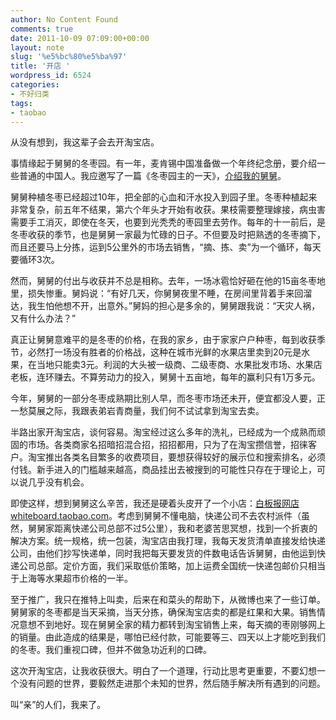 ```yaml
---
author: No Content Found
comments: true
date: 2011-10-09 07:09:00+00:00
layout: note
slug: '%e5%bc%80%e5%ba%97'
title: '开店 '
wordpress_id: 6524
categories:
- 不好归类
tags:
- taobao
---
```


从没有想到，我这辈子会去开淘宝店。





事情缘起于舅舅的冬枣园。有一年，麦肯锡中国准备做一个年终纪念册，要介绍一些普通的中国人。我应邀写了一篇《冬枣园主的一天》，[介绍我的舅舅](http://www.baibanbao.net/nonfiction/my-ordanary-uncle/)。





舅舅种植冬枣已经超过10年，把全部的心血和汗水投入到园子里。冬枣种植起来非常复杂，前五年不结果，第六个年头才开始有收获。果枝需要整理嫁接，病虫害需要手工消灭，即使在冬天，也要到光秃秃的枣园里去劳作。每年的十一前后，是冬枣收获的季节，也是舅舅一家最为忙碌的日子。不但要及时把熟透的冬枣摘下，而且还要马上分拣，运到5公里外的市场去销售，“摘、拣、卖”为一个循环，每天要循环3次。





然而，舅舅的付出与收获并不总是相称。去年，一场冰雹恰好砸在他的15亩冬枣地里，损失惨重。舅妈说：“有好几天，你舅舅夜里不睡，在房间里背着手来回溜达，我生怕他想不开，出意外。”舅妈的担心是多余的，舅舅跟我说：“天灾人祸，又有什么办法？”





真正让舅舅意难平的是冬枣的价格，在我的家乡，由于家家户户种枣，每到收获季节，必然打一场没有胜者的价格战，这种在城市光鲜的水果店里卖到20元是水果，在当地只能卖3元。利润的大头被一级商、二级枣商、水果批发市场、水果店老板，连环赚去。不算劳动力的投入，舅舅十五亩地，每年的赢利只有1万多元。





今年，舅舅的一部分冬枣成熟期比别人早，而冬枣市场还未开，便宜都没人要，正一愁莫展之际，我跟表弟岩青商量，我们何不试试拿到淘宝去卖。





半路出家开淘宝店，谈何容易。淘宝经过这么多年的洗礼，已经成为一个成熟而顽固的市场。各类商家名招暗招混合招，招招都用，只为了在淘宝攒信誉，招徕客户。淘宝推出各类名目繁多的收费项目，要想获得较好的展示位和搜索排名，必须付钱。新手进入的门槛越来越高，商品挂出去被搜到的可能性只存在于理论上，可以说几乎没有机会。





即使这样，想到舅舅这么辛苦，我还是硬着头皮开了一个小店：[白板报网店 whiteboard.taobao.com](http://whiteboard.taobao.com/)。考虑到舅舅不懂电脑，快递公司不去农村派件（虽然，舅舅家距离快递公司总部不过5公里），我和老婆苦思冥想，找到一个折衷的解决方案。统一规格，统一包装，淘宝店由我打理，我每天发货清单直接发给快递公司，由他们抄写快递单，同时我把每天要发货的件数电话告诉舅舅，由他运到快递公司总部。定价方面，我们采取低价策略，加上运费全国统一快递包邮价只相当于上海等水果超市价格的一半。





至于推广，我只在推特上叫卖，后来在和菜头的帮助下，从微博也来了一些订单。舅舅家的冬枣都是当天采摘，当天分拣，确保淘宝店卖的都是红果和大果。销售情况意想不到地好。现在舅舅全家的精力都转到淘宝销售上来，每天摘的枣刚够网上的销量。由此造成的结果是，哪怕已经付款，可能要等三、四天以上才能吃到我们的冬枣。我们重视口碑，但并不做急功近利的口碑。





这次开淘宝店，让我收获很大。明白了一个道理，行动比思考更重要，不要幻想一个没有问题的世界，要毅然走进那个未知的世界，然后随手解决所有遇到的问题。





叫“亲”的人们，我来了。
